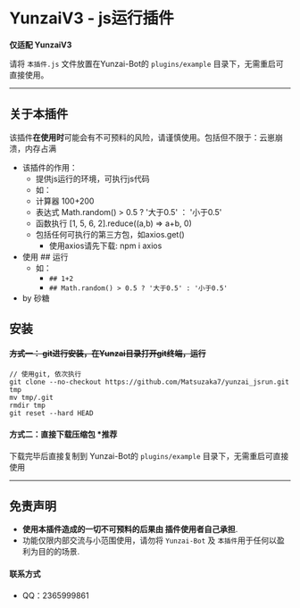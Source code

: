 # YunzaiV3 - js运行插件

**仅适配 YunzaiV3**

请将 `本插件.js` 文件放置在Yunzai-Bot的 `plugins/example` 目录下，无需重启可直接使用。

****

## 关于本插件
该插件**在使用时**可能会有不可预料的风险，请谨慎使用。包括但不限于：云崽崩溃，内存占满
  - 该插件的作用：
      - 提供js运行的环境，可执行js代码
      - 如： 
      - 计算器       100+200
      - 表达式       Math.random() > 0.5 ? '大于0.5' ： '小于0.5'
      - 函数执行     [1, 5, 6, 2].reduce((a,b) => a+b, 0)
      - 包括任何可执行的第三方包，如axios.get()
          - 使用axios请先下载: npm i axios
- 使用 ## 运行
   - 如：
      - `## 1+2`
      - `## Math.random() > 0.5 ? '大于0.5' : '小于0.5'`
- by 砂糖

## 安装

#### ~~方式一： git进行安装，在Yunzai目录打开git终端，运行~~

```git
// 使用git, 依次执行
git clone --no-checkout https://github.com/Matsuzaka7/yunzai_jsrun.git tmp
mv tmp/.git
rmdir tmp
git reset --hard HEAD
```

#### 方式二：直接下载压缩包 *推荐

下载完毕后直接复制到 Yunzai-Bot的 `plugins/example` 目录下，无需重启可直接使用

****

##  免责声明

- **使用本插件造成的一切不可预料的后果由 插件使用者自己承担**.
- 功能仅限内部交流与小范围使用，请勿将 `Yunzai-Bot` 及 `本插件`用于任何以盈利为目的的场景.


####  联系方式

- QQ：2365999861
